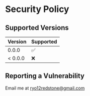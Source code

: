# Security Policy

## Supported Versions

| Version | Supported          |
| ------- | ------------------ |
| 0.0.0   | :white_check_mark: |
| < 0.0.0 | :x:                |

## Reporting a Vulnerability

Email me at ryo12redstone@gmail.com
